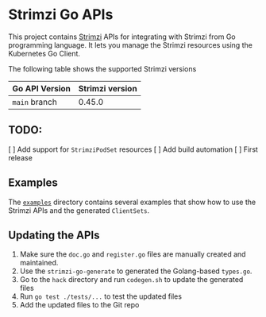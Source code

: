 # Strimzi Go APIs

This project contains [Strimzi](https://strimzi.io) APIs for integrating with Strimzi from Go programming language.
It lets you manage the Strimzi resources using the Kubernetes Go Client.

The following table shows the supported Strimzi versions

| Go API Version | Strimzi version |
|----------------|-----------------|
| `main` branch  | 0.45.0          |


## TODO:

[ ] Add support for `StrimziPodSet` resources
[ ] Add build automation
[ ] First release

## Examples

The [`examples`](./examples) directory contains several examples that show how to use the Strimzi APIs and the generated `ClientSets`.

## Updating the APIs

1. Make sure the `doc.go` and `register.go` files are manually created and maintained.
2. Use the `strimzi-go-generate` to generated the Golang-based `types.go`.
3. Go to the `hack` directory and run `codegen.sh` to update the generated files
4. Run `go test ./tests/...` to test the updated files
5. Add the updated files to the Git repo
